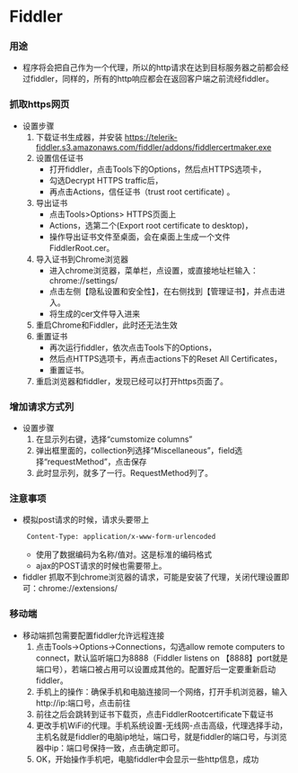 # Fiddler
### 用途
* 程序将会把自己作为一个代理，所以的http请求在达到目标服务器之前都会经过fiddler，同样的，所有的http响应都会在返回客户端之前流经fiddler。
### 抓取https网页
* 设置步骤
  1. 下载证书生成器，并安装 https://telerik-fiddler.s3.amazonaws.com/fiddler/addons/fiddlercertmaker.exe
  2. 设置信任证书
      * 打开fiddler，点击Tools下的Options，然后点HTTPS选项卡，
      * 勾选Decrypt HTTPS traffic后，
      * 再点击Actions，信任证书（trust root certificate) 。
  3. 导出证书
      * 点击Tools>Options> HTTPS页面上
      * Actions，选第二个(Export root certificate to desktop)，
      * 操作导出证书文件至桌面，会在桌面上生成一个文件FiddlerRoot.cer。
  4. 导入证书到Chrome浏览器
      * 进入chrome浏览器，菜单栏，点设置，或直接地址栏输入：chrome://settings/
      * 点击左侧【隐私设置和安全性】，在右侧找到【管理证书】，并点击进入。
      * 将生成的cer文件导入进来
  5. 重启Chrome和Fiddler，此时还无法生效
  6. 重置证书
      * 再次运行fiddler，依次点击Tools下的Options，
      * 然后点HTTPS选项卡，再点击actions下的Reset All Certificates，
      * 重置证书。
  7. 重启浏览器和fiddler，发现已经可以打开https页面了。
### 增加请求方式列
* 设置步骤
  1. 在显示列右键，选择“cumstomize columns”
  2. 弹出框里面的，collection列选择“Miscellaneous”，field选择“requestMethod”，点击保存
  3. 此时显示列，就多了一行。RequestMethod列了。

### 注意事项
* 模拟post请求的时候，请求头要带上
  ```
   Content-Type: application/x-www-form-urlencoded
  ```
   * 使用了数据编码为名称/值对。这是标准的编码格式
   * ajax的POST请求的时候也需要带上。
* fiddler 抓取不到chrome浏览器的请求，可能是安装了代理，关闭代理设置即可：chrome://extensions/   
   
### 移动端
* 移动端抓包需要配置fiddler允许远程连接
  1. 点击Tools->Options->Connections，勾选allow remote computers to connect，默认监听端口为8888（Fiddler listens on 【8888】port就是端口号），若端口被占用可以设置成其他的。配置好后一定要重新启动fiddler。
  2. 手机上的操作：确保手机和电脑连接同一个网络，打开手机浏览器，输入http://ip:端口号，点击前往
  3. 前往之后会跳转到证书下载页，点击FiddlerRootcertificate下载证书
  4. 更改手机WiFi的代理。手机系统设置-无线网-点击高级，代理选择手动，主机名就是fiddler的电脑ip地址，端口号，就是fiddler的端口号，与浏览器中ip：端口号保持一致，点击确定即可。
  5. OK，开始操作手机吧，电脑fiddler中会显示一些http信息，成功